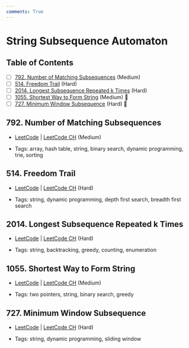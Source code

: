 ```yaml
---
comments: True
---
```


# String Subsequence Automaton

## Table of Contents

- [ ] [792. Number of Matching Subsequences](https://leetcode.cn/problems/number-of-matching-subsequences/) (Medium)
- [ ] [514. Freedom Trail](https://leetcode.cn/problems/freedom-trail/) (Hard)
- [ ] [2014. Longest Subsequence Repeated k Times](https://leetcode.cn/problems/longest-subsequence-repeated-k-times/) (Hard)
- [ ] [1055. Shortest Way to Form String](https://leetcode.cn/problems/shortest-way-to-form-string/) (Medium) 👑
- [ ] [727. Minimum Window Subsequence](https://leetcode.cn/problems/minimum-window-subsequence/) (Hard) 👑

## 792. Number of Matching Subsequences

-   [LeetCode](https://leetcode.com/problems/number-of-matching-subsequences/) | [LeetCode CH](https://leetcode.cn/problems/number-of-matching-subsequences/) (Medium)

-   Tags: array, hash table, string, binary search, dynamic programming, trie, sorting

## 514. Freedom Trail

-   [LeetCode](https://leetcode.com/problems/freedom-trail/) | [LeetCode CH](https://leetcode.cn/problems/freedom-trail/) (Hard)

-   Tags: string, dynamic programming, depth first search, breadth first search

## 2014. Longest Subsequence Repeated k Times

-   [LeetCode](https://leetcode.com/problems/longest-subsequence-repeated-k-times/) | [LeetCode CH](https://leetcode.cn/problems/longest-subsequence-repeated-k-times/) (Hard)

-   Tags: string, backtracking, greedy, counting, enumeration

## 1055. Shortest Way to Form String

-   [LeetCode](https://leetcode.com/problems/shortest-way-to-form-string/) | [LeetCode CH](https://leetcode.cn/problems/shortest-way-to-form-string/) (Medium)

-   Tags: two pointers, string, binary search, greedy

## 727. Minimum Window Subsequence

-   [LeetCode](https://leetcode.com/problems/minimum-window-subsequence/) | [LeetCode CH](https://leetcode.cn/problems/minimum-window-subsequence/) (Hard)

-   Tags: string, dynamic programming, sliding window
